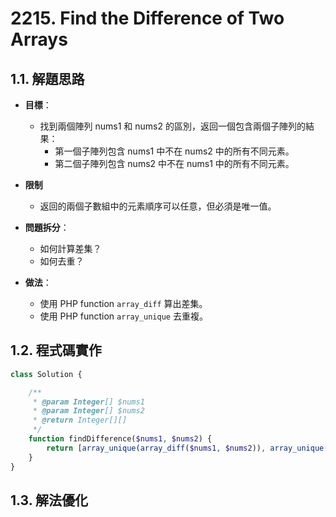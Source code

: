 # 2215. Find the Difference of Two Arrays

## 1.1. 解題思路

- **目標**：
  - 找到兩個陣列 nums1 和 nums2 的區別，返回一個包含兩個子陣列的結果：
    - 第一個子陣列包含 nums1 中不在 nums2 中的所有不同元素。
    - 第二個子陣列包含 nums2 中不在 nums1 中的所有不同元素。

- **限制**
  - 返回的兩個子數組中的元素順序可以任意，但必須是唯一值。
- **問題拆分**：
  - 如何計算差集？
  - 如何去重？
- **做法**：
  - 使用 PHP function `array_diff` 算出差集。
  - 使用 PHP function `array_unique` 去重複。

## 1.2. 程式碼實作

```php
class Solution {

    /**
     * @param Integer[] $nums1
     * @param Integer[] $nums2
     * @return Integer[][]
     */
    function findDifference($nums1, $nums2) {
        return [array_unique(array_diff($nums1, $nums2)), array_unique(array_diff($nums2, $nums1))];
    }
}
```

## 1.3. 解法優化
